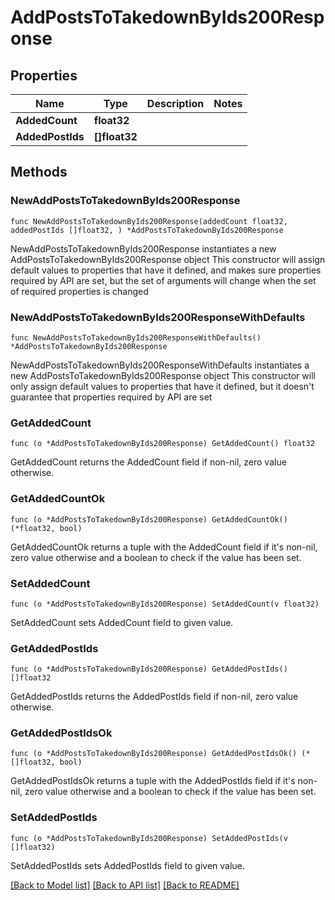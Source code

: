 # AddPostsToTakedownByIds200Response

## Properties

Name | Type | Description | Notes
------------ | ------------- | ------------- | -------------
**AddedCount** | **float32** |  | 
**AddedPostIds** | **[]float32** |  | 

## Methods

### NewAddPostsToTakedownByIds200Response

`func NewAddPostsToTakedownByIds200Response(addedCount float32, addedPostIds []float32, ) *AddPostsToTakedownByIds200Response`

NewAddPostsToTakedownByIds200Response instantiates a new AddPostsToTakedownByIds200Response object
This constructor will assign default values to properties that have it defined,
and makes sure properties required by API are set, but the set of arguments
will change when the set of required properties is changed

### NewAddPostsToTakedownByIds200ResponseWithDefaults

`func NewAddPostsToTakedownByIds200ResponseWithDefaults() *AddPostsToTakedownByIds200Response`

NewAddPostsToTakedownByIds200ResponseWithDefaults instantiates a new AddPostsToTakedownByIds200Response object
This constructor will only assign default values to properties that have it defined,
but it doesn't guarantee that properties required by API are set

### GetAddedCount

`func (o *AddPostsToTakedownByIds200Response) GetAddedCount() float32`

GetAddedCount returns the AddedCount field if non-nil, zero value otherwise.

### GetAddedCountOk

`func (o *AddPostsToTakedownByIds200Response) GetAddedCountOk() (*float32, bool)`

GetAddedCountOk returns a tuple with the AddedCount field if it's non-nil, zero value otherwise
and a boolean to check if the value has been set.

### SetAddedCount

`func (o *AddPostsToTakedownByIds200Response) SetAddedCount(v float32)`

SetAddedCount sets AddedCount field to given value.


### GetAddedPostIds

`func (o *AddPostsToTakedownByIds200Response) GetAddedPostIds() []float32`

GetAddedPostIds returns the AddedPostIds field if non-nil, zero value otherwise.

### GetAddedPostIdsOk

`func (o *AddPostsToTakedownByIds200Response) GetAddedPostIdsOk() (*[]float32, bool)`

GetAddedPostIdsOk returns a tuple with the AddedPostIds field if it's non-nil, zero value otherwise
and a boolean to check if the value has been set.

### SetAddedPostIds

`func (o *AddPostsToTakedownByIds200Response) SetAddedPostIds(v []float32)`

SetAddedPostIds sets AddedPostIds field to given value.



[[Back to Model list]](../README.md#documentation-for-models) [[Back to API list]](../README.md#documentation-for-api-endpoints) [[Back to README]](../README.md)


